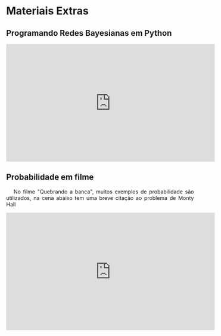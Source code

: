 # Materiais Extras

## Programando Redes Bayesianas em Python

<iframe width="560" height="315"  src="https://www.youtube.com/embed/i2XRQhede9U" title="YouTube video player" frameborder="0" allow="accelerometer; autoplay; clipboard-write; encrypted-media; gyroscope; picture-in-picture" allowfullscreen></iframe>

## Probabilidade em filme

<p style="text-indent: 20px; text-align: justify">
No filme "Quebrando a banca", muitos exemplos de probabilidade são utilizados, na cena abaixo tem uma breve citação ao problema de Monty Hall
</p>

<iframe width="560" height="315"  src="https://www.youtube.com/embed/8BjDPou6QD4" title="YouTube video player" frameborder="0" allow="accelerometer; autoplay; clipboard-write; encrypted-media; gyroscope; picture-in-picture" allowfullscreen></iframe>
